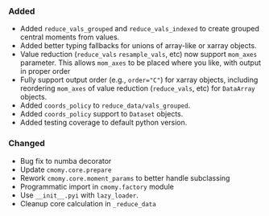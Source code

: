 <!-- markdownlint-disable MD041 -->
<!--
A new scriv changelog fragment.

Uncomment the section that is right (remove the HTML comment wrapper).
-->

<!--
### Removed

- A bullet item for the Removed category.

-->

### Added

- Added `reduce_vals_grouped` and `reduce_vals_indexed` to create grouped
  central moments from values.
- Added better typing fallbacks for unions of array-like or xarray objects.
- Value reduction (`reduce_vals` `resample_vals`, etc) now support `mom_axes`
  parameter. This allows `mom_axes` to be placed where you like, with output in
  proper order
- Fully support output order (e.g., `order="C"`) for xarray objects, including
  reordering `mom_axes` of value reduction (`reduce_vals`, etc) for `DataArray`
  objects.
- Added `coords_policy` to `reduce_data/vals_grouped`.
- Added `coords_policy` support to `Dataset` objects.
- Added testing coverage to default python version.

### Changed

- Bug fix to numba decorator
- Update `cmomy.core.prepare`
- Rework `cmomy.core.moment_params` to better handle subclassing
- Programmatic import in `cmomy.factory` module
- Use `__init__.pyi` with `lazy_loader`.
- Cleanup core calculation in `_reduce_data`

<!--
### Deprecated

- A bullet item for the Deprecated category.

-->
<!--
### Fixed

- A bullet item for the Fixed category.

-->
<!--
### Security

- A bullet item for the Security category.

-->
